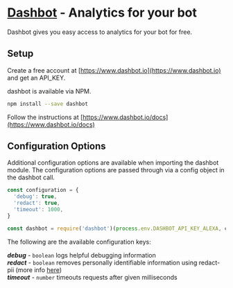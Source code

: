 # [Dashbot](http://dashbot.io) - Analytics for your bot

Dashbot gives you easy access to analytics for your bot for free.

## Setup

Create a free account at [https://www.dashbot.io](https://www.dashbot.io) and get an API_KEY.

dashbot is available via NPM.

```bash
npm install --save dashbot
```

Follow the instructions at [https://www.dashbot.io/docs](https://www.dashbot.io/docs)

## Configuration Options
Additional configuration options are available when importing the dashbot module. The configuration options are passed through via a config object in the dashbot call. 

```javascript
const configuration = {
  'debug': true,
  'redact': true,
  'timeout': 1000,
}

const dashbot = require('dashbot')(process.env.DASHBOT_API_KEY_ALEXA, configuration).alexa;
```

The following are the available configuration keys:

***debug*** - ```boolean``` logs helpful debugging information  
***redact*** - ```boolean``` removes personally identifiable information using redact-pii (more info [here](https://www.dashbot.io/docs/pii-redaction/))  
***timeout*** - ```number``` timeouts requests after given milliseconds